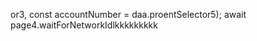 or3, 
        const accountNumber = daa.proentSelector5);
                        await page4.waitForNetworkIdlkkkkkkkkk
